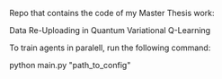 Repo that contains the code of my Master Thesis work:

Data Re-Uploading in Quantum Variational Q-Learning

To train agents in paralell, run the following command:

python main.py "path_to_config"
